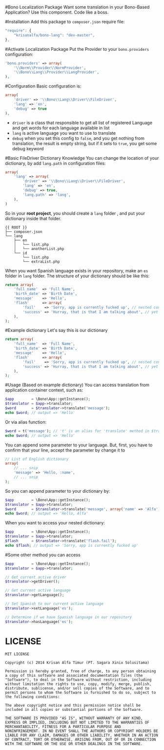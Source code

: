 #Bono Localization Package
Want some translation in your Bono-Based Application? Use this component. Code like a boss.

#Installation
Add this package to `composer.json` require file:

```js
"require": {
    "krisanalfa/bono-lang": "dev-master",
},
```

#Activate Localization Package
Put the Provider to your `bono.providers` configuration:

```php
'bono.providers' => array(
    '\\Norm\\Provider\\NormProvider',
    '\\Bono\\Lang\\Provider\\LangProvider',
),
```

#Configuration
Basic configuration is:

```php
array(
    'driver' => '\\Bono\\Lang\\Driver\\FileDriver',
    'lang' => 'en',
    'debug' => true
),
```

- `driver` is a class that responsible to get all list of registered Language and get words for each language available in list
- `lang` is active language you want to use to translate
- `debug` when you set this config to `false`, and you get nothing from translation, the result is empty string, but if it sets to `true`, you get some debug keyword

#Basic FileDriver Dictionary Knowledge
You can change the location of your dictionary, by add `lang.path` in configuration files:

```php
array(
    'lang' => array(
        'driver' => '\\Bono\\Lang\\Driver\\FileDriver',
        'lang' => 'en',
        'debug' => true,
        'lang.path' => 'lang',
    ),
)
```

So in your **root project**, you should create a `lang` folder , and put your dictionary inside that folder.

```
{{ ROOT }}
├── composer.json
└── lang
    ├── en
    │   └── list.php
    │   └── anotherList.php
    └── id
        └── list.php
        └── extraList.php
```

When you want Spanish language exists in your repository, make an `es` folder in `lang` folder. The structure of your dictionary should be like this:

```php
return array(
    'full_name'  => 'Full Name',
    'birth_date' => 'Birth Date',
    'message'    => 'Hello',
    'flash'      => array(
        'fail'    => 'Sorry, app is currently fucked up', // nested content
        'success' => 'Hurray, that is that I am talking about', // yet another nested content
    ),
);
```

#Example dictionary
Let's say this is our dictionary

```php
return array(
    'full_name'  => 'Full Name',
    'birth_date' => 'Birth Date',
    'message'    => 'Hello',
    'flash'      => array(
        'fail'    => 'Sorry, app is currently fucked up', // nested content
        'success' => 'Hurray, that is that I am talking about', // yet another nested content
    ),
);
```

#Usage (Based on example dictionary)
You can access translation from application container context, such as:

```php
$app        = \Bono\App::getInstance();
$translator = $app->translator;
$word       = $translator->translate('message');
echo $word; // output => 'Hello'
```

Or via alias function:

```php
$word = t('message'); // 't' is an alias for 'translate' method in $translator
echo $word; // output => 'Hello'
```

You can append some parameter to your language. But, first, you have to confirm that your line, accept the parameter by change it to

```php
// List of English dictionary
array(
    // ... snip
    'message' => 'Hello, :name',
    // ... snip
);
```

So you can append parameter to your dictionary by:

```php
$app        = \Bono\App::getInstance();
$translator = $app->translator;
$word       = $translator->translate('message', array('name' => 'Alfa'));
echo $word; // output => 'Hello, Alfa'
```

When you want to access your nested dictionary:

```php
$app        = \Bono\App::getInstance();
$translator = $app->translator;
$flash      = $translator->translate('flash.fail');
echo $flash; // output => 'Sorry, app is currently fucked up'
```

#Some other method you can access

```php
$app        = \Bono\App::getInstance();
$translator = $app->translator;

// Get current active driver
$translator->getDriver();

// Get current active language
$translator->getLanguage();

// Set Spanish to our current active language
$translator->setLanguage('es');

// Determine if we have Spanish language in our repository
$translator->hasLanguage('es');
```

# LICENSE
```
MIT LICENSE

Copyright (c) 2014 Krisan Alfa Timur (PT. Sagara Xinix Solusitama)

Permission is hereby granted, free of charge, to any person obtaining
a copy of this software and associated documentation files (the
"Software"), to deal in the Software without restriction, including
without limitation the rights to use, copy, modify, merge, publish,
distribute, sublicense, and/or sell copies of the Software, and to
permit persons to whom the Software is furnished to do so, subject to
the following conditions:

The above copyright notice and this permission notice shall be
included in all copies or substantial portions of the Software.

THE SOFTWARE IS PROVIDED "AS IS", WITHOUT WARRANTY OF ANY KIND,
EXPRESS OR IMPLIED, INCLUDING BUT NOT LIMITED TO THE WARRANTIES OF
MERCHANTABILITY, FITNESS FOR A PARTICULAR PURPOSE AND
NONINFRINGEMENT. IN NO EVENT SHALL THE AUTHORS OR COPYRIGHT HOLDERS BE
LIABLE FOR ANY CLAIM, DAMAGES OR OTHER LIABILITY, WHETHER IN AN ACTION
OF CONTRACT, TORT OR OTHERWISE, ARISING FROM, OUT OF OR IN CONNECTION
WITH THE SOFTWARE OR THE USE OR OTHER DEALINGS IN THE SOFTWARE.
```
